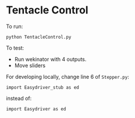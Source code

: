 Tentacle Control
===

To run:

    python TentacleControl.py

To test:
 - Run wekinator with 4 outputs.
 - Move sliders

For developing locally, change line 6 of `Stepper.py`:

	import Easydriver_stub as ed

instead of:

	import Easydriver as ed
